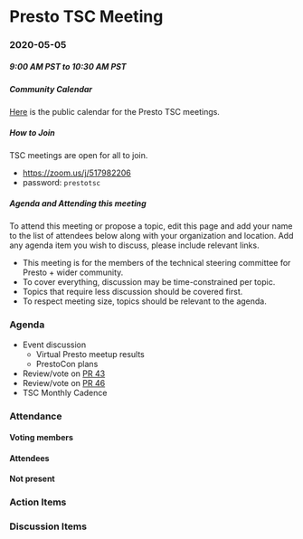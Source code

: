 # Presto TSC Meeting

### 2020-05-05
##### 9:00 AM PST to 10:30 AM PST

##### Community Calendar

[Here](https://calendar.google.com/calendar/embed?src=linuxfoundation.org_vrjlva5b0u73ps75fvnv5sasi4%40group.calendar.google.com&ctz=America%2FChicago) is the public calendar for the Presto TSC meetings.

##### How to Join

TSC meetings are open for all to join.

* https://zoom.us/j/517982206
* password: `prestotsc`

##### Agenda and Attending this meeting

To attend this meeting or propose a topic, edit this page and add your name to the list of attendees below along with your organization and location. Add any agenda item you wish to discuss, please include relevant links.

* This meeting is for the members of the technical steering committee for Presto + wider community.
* To cover everything, discussion may be time-constrained per topic.
* Topics that require less discussion should be covered first.
* To respect meeting size, topics should be relevant to the agenda.

### Agenda

* Event discussion
    * Virtual Presto meetup results
    * PrestoCon plans
* Review/vote on [PR 43](https://github.com/prestodb/tsc/pull/43)
* Review/vote on [PR 46](https://github.com/prestodb/tsc/pull/46)
* TSC Monthly Cadence

### Attendance

#### Voting members

#### Attendees

#### Not present

### Action Items

### Discussion Items
